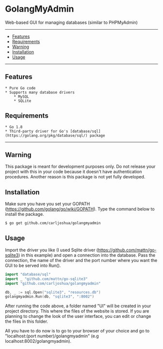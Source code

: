 # GolangMyAdmin

Web-based GUI for managing databases (similar to PHPMyAdmin)

---------------------------------------
  * [Features](#features)
  * [Requirements](#requirements)
  *	[Warning](#warning)
  * [Installation](#installation)
  * [Usage](#usage)
---------------------------------------

## Features

	* Pure Go code
	* Supports many database drivers
		* MySQL
		* SQLite


## Requirements

	* Go 1.8
	* Third-party driver for Go's [database/sql](https://golang.org/pkg/database/sql/) package

---------------------------------------

## Warning
This package is meant for development purposes only. Do not release your project with this in your code because it doesn't have authentication procedures. Another reason is this package is not yet fully developed.

## Installation
Make sure you have you set your GOPATH (https://github.com/golang/go/wiki/GOPATH).
Type the command below to install the package.

```bash
$ go get github.com/carljoshua/golangmyadmin
```

## Usage
Import the driver you like (I used Sqlite driver (https://github.com/mattn/go-sqlite3) in this example) and open a connection into the database. Pass the connection, the name of the driver and the port number where you want the GUI to be served into Run().

```go
import "database/sql"
import _ "github.com/mattn/go-sqlite3"
import "github.com/carljoshua/golangmyadmin"

db, _ := sql.Open("sqlite3", "resources.db")
golangmyadmin.Run(db, "sqlite3", ":8002")
```

After running the code above, a folder named "UI" will be created in your project directory. This where the files of the website is stored. If you are planning to change the look of the user interface, you can edit or change the files in this folder.

All you have to do now is to go to your browser of your choice and go to "localhost:(port number)/golangmyadmin" (e.g localhost:8002/golangmyadmin).
